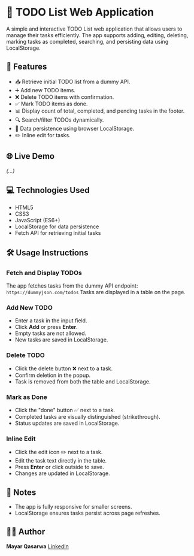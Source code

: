 # 📝 TODO List Web Application

A simple and interactive TODO List web application that allows users to manage their tasks efficiently. The app supports adding, editing, deleting, marking tasks as completed, searching, and persisting data using LocalStorage.


## 🚀 Features

- 📥 Retrieve initial TODO list from a dummy API.
- ➕ Add new TODO items.
- ❌ Delete TODO items with confirmation.
- ✅ Mark TODO items as done.
- 📊 Display count of total, completed, and pending tasks in the footer.
- 🔍 Search/filter TODOs dynamically.
- 💾 Data persistence using browser LocalStorage.
- ✏️ Inline edit for tasks.

## 🌐 Live Demo

*(...)*

## 💻 Technologies Used

* HTML5
* CSS3
* JavaScript (ES6+)
* LocalStorage for data persistence
* Fetch API for retrieving initial tasks
  

## 🛠 Usage Instructions

### Fetch and Display TODOs

The app fetches tasks from the dummy API endpoint:
`https://dummyjson.com/todos`
Tasks are displayed in a table on the page.

### Add New TODO

* Enter a task in the input field.
* Click **Add** or press **Enter**.
* Empty tasks are not allowed.
* New tasks are saved in LocalStorage.

### Delete TODO

* Click the delete button ❌ next to a task.
* Confirm deletion in the popup.
* Task is removed from both the table and LocalStorage.

### Mark as Done

* Click the "done" button ✅ next to a task.
* Completed tasks are visually distinguished (strikethrough).
* Status updates are saved in LocalStorage.

### Inline Edit

* Click the edit icon ✏️ next to a task.
* Edit the task text directly in the table.
* Press **Enter** or click outside to save.
* Changes are updated in LocalStorage.


## 📝 Notes

* The app is fully responsive for smaller screens.
* LocalStorage ensures tasks persist across page refreshes.


## 👩‍💻 Author

**Mayar Qasarwa**
[LinkedIn](https://www.linkedin.com/in/mayar-qasarwa-971556219/)


